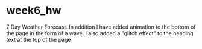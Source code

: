 # week6_hw
7 Day Weather Forecast. In addition I have added animation to the bottom of the page in the form of a wave. I also added a "glitch effect" to the heading text at the top of the page 
